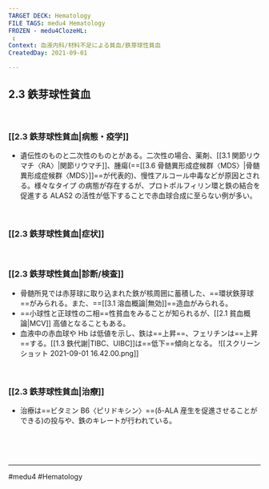 ```yaml
---
TARGET DECK: Hematology
FILE TAGS: medu4 Hematology
FROZEN - medu4ClozeHL:
 : 
Context: 血液内科/材料不足による貧血/鉄芽球性貧血
CreatedDay: 2021-09-01

---
```


## 2.3 鉄芽球性貧血

<br>

### [[2.3 鉄芽球性貧血|病態・疫学]]
* 遺伝性のものと二次性のものとがある。二次性の場合、薬剤、[[3.1 関節リウマチ〈RA〉|関節リウマチ]]、腫瘍(==[[3.6 骨髄異形成症候群〈MDS〉|骨髄異形成症候群〈MDS〉]]==が代表的)、慢性アルコール中毒などが原因とされる。様々なタイプ の病態が存在するが、プロトポルフィリン環と鉄の結合を促進する ALAS2 の活性が低下することで赤血球合成に至らない例が多い。
<!--ID: 1646982383658-->




<br>

### [[2.3 鉄芽球性貧血|症状]]


<br>

### [[2.3 鉄芽球性貧血|診断/検査]]
* 骨髄所見では赤芽球に取り込まれた鉄が核周囲に蓄積した、==環状鉄芽球==がみられる。また、==[[3.1 溶血概論|無効]]==造血がみられる。
* ==小球性と正球性の二相==性貧血をみることが知られるが、[[2.1 貧血概論|MCV]] 高値となることもある。
* 血液中の赤血球や Hb は低値を示し、鉄は==上昇==、フェリチンは==上昇==する。[[1.3 鉄代謝|TIBC、UIBC]]は==低下==傾向となる。
![[スクリーンショット 2021-09-01 16.42.00.png]]
<!--ID: 1646982320807-->




<br>

### [[2.3 鉄芽球性貧血|治療]]
* 治療は==ビタミン B6〈ピリドキシン〉==(δ-ALA 産生を促進させることができる)の投与や、鉄のキレートが行われている。
<!--ID: 1646982383689-->




<br><br><br>

---
#medu4 #Hematology 
